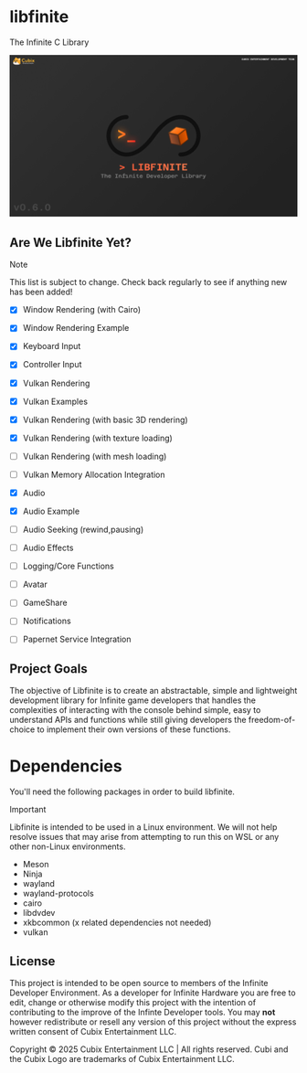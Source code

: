 # libfinite
The Infinite C Library

<img src="BANNER 1.png">

## Are We Libfinite Yet?
> [!NOTE]
> This list is subject to change. Check back regularly to see if anything new has been added!

- [x] Window Rendering (with Cairo)
- [x] Window Rendering Example
- [x] Keyboard Input
- [x] Controller Input
- [x] Vulkan Rendering
- [x] Vulkan Examples
- [x] Vulkan Rendering (with basic 3D rendering)
- [x] Vulkan Rendering (with texture loading)
- [ ] Vulkan Rendering (with mesh loading)
- [ ] Vulkan Memory Allocation Integration
- [x] Audio
- [x] Audio Example
- [ ] Audio Seeking (rewind,pausing)
- [ ] Audio Effects
- [ ] Logging/Core Functions
- [ ] Avatar
- [ ] GameShare
- [ ] Notifications
- [ ] Papernet Service Integration
  

## Project Goals
The objective of Libfinite is to create an abstractable, simple and lightweight development library for Infinite game developers that handles the complexities of interacting with the console behind simple, easy to understand APIs and functions while still giving developers the freedom-of-choice to implement their own versions of these functions.

# Dependencies
You'll need the following packages in order to build libfinite.
> [!IMPORTANT]
> Libfinite is intended to be used in a Linux environment. We will not help resolve issues that may arise from attempting to run this on WSL or any other non-Linux environments.

- Meson
- Ninja
- wayland
- wayland-protocols
- cairo
- libdvdev
- xkbcommon (x related dependencies not needed)
- vulkan


## License
This project is intended to be open source to members of the Infinite Developer Environment. As a developer for Infinite Hardware you are free to edit, change or otherwise modify this project with the intention of contributing to the improve of the Infinte Developer tools. You may **not** however redistribute or resell any version of this project without the express written consent of Cubix Entertainment LLC.

Copyright © 2025 Cubix Entertainment LLC | All rights reserved. Cubi and the Cubix Logo are trademarks of Cubix Entertainment LLC.
